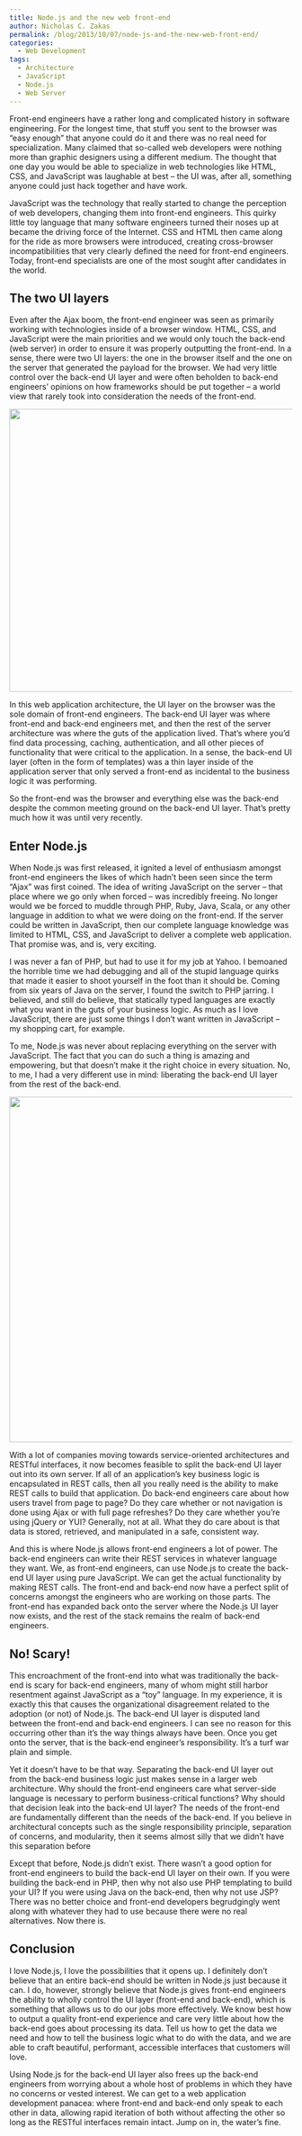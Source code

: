 ```yaml
---
title: Node.js and the new web front-end
author: Nicholas C. Zakas
permalink: /blog/2013/10/07/node-js-and-the-new-web-front-end/
categories:
  - Web Development
tags:
  - Architecture
  - JavaScript
  - Node.js
  - Web Server
---
```

Front-end engineers have a rather long and complicated history in software engineering. For the longest time, that stuff you sent to the browser was &#8220;easy enough&#8221; that anyone could do it and there was no real need for specialization. Many claimed that so-called web developers were nothing more than graphic designers using a different medium. The thought that one day you would be able to specialize in web technologies like HTML, CSS, and JavaScript was laughable at best &#8211; the UI was, after all, something anyone could just hack together and have work.

JavaScript was the technology that really started to change the perception of web developers, changing them into front-end engineers. This quirky little toy language that many software engineers turned their noses up at became the driving force of the Internet. CSS and HTML then came along for the ride as more browsers were introduced, creating cross-browser incompatibilities that very clearly defined the need for front-end engineers. Today, front-end specialists are one of the most sought after candidates in the world.

## The two UI layers

Even after the Ajax boom, the front-end engineer was seen as primarily working with technologies inside of a browser window. HTML, CSS, and JavaScript were the main priorities and we would only touch the back-end (web server) in order to ensure it was properly outputting the front-end. In a sense, there were two UI layers: the one in the browser itself and the one on the server that generated the payload for the browser. We had very little control over the back-end UI layer and were often beholden to back-end engineers&#8217; opinions on how frameworks should be put together &#8211; a world view that rarely took into consideration the needs of the front-end.

[<img src="/images/wp-content/uploads/2013/10/nodejs1.png" alt="" width="600" height="503" class="alignleft size-full wp-image-3492" align="center" />][1]

In this web application architecture, the UI layer on the browser was the sole domain of front-end engineers. The back-end UI layer was where front-end and back-end engineers met, and then the rest of the server architecture was where the guts of the application lived. That&#8217;s where you&#8217;d find data processing, caching, authentication, and all other pieces of functionality that were critical to the application. In a sense, the back-end UI layer (often in the form of templates) was a thin layer inside of the application server that only served a front-end as incidental to the business logic it was performing.

So the front-end was the browser and everything else was the back-end despite the common meeting ground on the back-end UI layer. That&#8217;s pretty much how it was until very recently.

## Enter Node.js

When Node.js was first released, it ignited a level of enthusiasm amongst front-end engineers the likes of which hadn&#8217;t been seen since the term &#8220;Ajax&#8221; was first coined. The idea of writing JavaScript on the server &#8211; that place where we go only when forced &#8211; was incredibly freeing. No longer would we be forced to muddle through PHP, Ruby, Java, Scala, or any other language in addition to what we were doing on the front-end. If the server could be written in JavaScript, then our complete language knowledge was limited to HTML, CSS, and JavaScript to deliver a complete web application. That promise was, and is, very exciting.

I was never a fan of PHP, but had to use it for my job at Yahoo. I bemoaned the horrible time we had debugging and all of the stupid language quirks that made it easier to shoot yourself in the foot than it should be. Coming from six years of Java on the server, I found the switch to PHP jarring. I believed, and still do believe, that statically typed languages are exactly what you want in the guts of your business logic. As much as I love JavaScript, there are just some things I don&#8217;t want written in JavaScript &#8211; my shopping cart, for example.

To me, Node.js was never about replacing everything on the server with JavaScript. The fact that you can do such a thing is amazing and empowering, but that doesn&#8217;t make it the right choice in every situation. No, to me, I had a very different use in mind: liberating the back-end UI layer from the rest of the back-end.

[<img src="/images/wp-content/uploads/2013/10/nodejs2.png" alt="" width="600" height="614" class="alignleft size-full wp-image-3494" />][2]

With a lot of companies moving towards service-oriented architectures and RESTful interfaces, it now becomes feasible to split the back-end UI layer out into its own server. If all of an application&#8217;s key business logic is encapsulated in REST calls, then all you really need is the ability to make REST calls to build that application. Do back-end engineers care about how users travel from page to page? Do they care whether or not navigation is done using Ajax or with full page refreshes? Do they care whether you&#8217;re using jQuery or YUI? Generally, not at all. What they do care about is that data is stored, retrieved, and manipulated in a safe, consistent way. 

And this is where Node.js allows front-end engineers a lot of power. The back-end engineers can write their REST services in whatever language they want. We, as front-end engineers, can use Node.js to create the back-end UI layer using pure JavaScript. We can get the actual functionality by making REST calls. The front-end and back-end now have a perfect split of concerns amongst the engineers who are working on those parts. The front-end has expanded back onto the server where the Node.js UI layer now exists, and the rest of the stack remains the realm of back-end engineers.

## No! Scary!

This encroachment of the front-end into what was traditionally the back-end is scary for back-end engineers, many of whom might still harbor resentment against JavaScript as a &#8220;toy&#8221; language. In my experience, it is exactly this that causes the organizational disagreement related to the adoption (or not) of Node.js. The back-end UI layer is disputed land between the front-end and back-end engineers. I can see no reason for this occurring other than it&#8217;s the way things always have been. Once you get onto the server, that is the back-end engineer&#8217;s responsibility. It&#8217;s a turf war plain and simple.

Yet it doesn&#8217;t have to be that way. Separating the back-end UI layer out from the back-end business logic just makes sense in a larger web architecture. Why should the front-end engineers care what server-side language is necessary to perform business-critical functions? Why should that decision leak into the back-end UI layer? The needs of the front-end are fundamentally different than the needs of the back-end. If you believe in architectural concepts such as the single responsibility principle, separation of concerns, and modularity, then it seems almost silly that we didn&#8217;t have this separation before

Except that before, Node.js didn&#8217;t exist. There wasn&#8217;t a good option for front-end engineers to build the back-end UI layer on their own. If you were building the back-end in PHP, then why not also use PHP templating to build your UI? If you were using Java on the back-end, then why not use JSP? There was no better choice and front-end developers begrudgingly went along with whatever they had to use because there were no real alternatives. Now there is.

## Conclusion

I love Node.js, I love the possibilities that it opens up. I definitely don&#8217;t believe that an entire back-end should be written in Node.js just because it can. I do, however, strongly believe that Node.js gives front-end engineers the ability to wholly control the UI layer (front-end and back-end), which is something that allows us to do our jobs more effectively. We know best how to output a quality front-end experience and care very little about how the back-end goes about processing its data. Tell us how to get the data we need and how to tell the business logic what to do with the data, and we are able to craft beautiful, performant, accessible interfaces that customers will love.

Using Node.js for the back-end UI layer also frees up the back-end engineers from worrying about a whole host of problems in which they have no concerns or vested interest. We can get to a web application development panacea: where front-end and back-end only speak to each other in data, allowing rapid iteration of both without affecting the other so long as the RESTful interfaces remain intact. Jump on in, the water&#8217;s fine.

 [1]: /images/wp-content/uploads/2013/10/nodejs1.png
 [2]: /images/wp-content/uploads/2013/10/nodejs2.png
